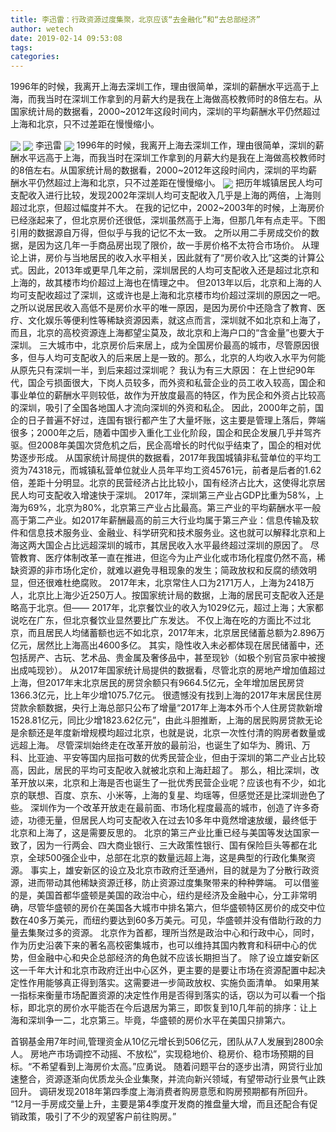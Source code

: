 ```yaml
---
title: 李迅雷：行政资源过度集聚，北京应该“去金融化”和“去总部经济”
author: wetech
date: 2019-02-14 09:53:08
tags: 
categories: 
---
```

1996年的时候，我离开上海去深圳工作，理由很简单，深圳的薪酬水平远高于上海，而我当时在深圳工作拿到的月薪大约是我在上海做高校教师时的8倍左右。从国家统计局的数据看，2000~2012年这段时间内，深圳的平均薪酬水平仍然超过上海和北京，只不过差距在慢慢缩小。
<!-- more -->
<img align="center" border="0" src="https://imgcdn.yicai.com/uppics/images/2019/02/76f53cc72bdbe568555515857b5b5763.jpg" />
<img align="center" border="0" src="https://imgcdn.yicai.com/uppics/images/2019/02/cfdbc706d509b954b52633323edac3c5.jpg" />
李迅雷
<img align="center" border="0" src="https://imgcdn.yicai.com/uppics/images/2019/02/c3d1e2c7da0368d710065f0794467e20.jpg" />
1996年的时候，我离开上海去深圳工作，理由很简单，深圳的薪酬水平远高于上海，而我当时在深圳工作拿到的月薪大约是我在上海做高校教师时的8倍左右。从国家统计局的数据看，2000~2012年这段时间内，深圳的平均薪酬水平仍然超过上海和北京，只不过差距在慢慢缩小。
<img align="center" border="0" src="https://imgcdn.yicai.com/uppics/images/2019/02/baac8afb632efec67056c0c31eaa6c05.jpg" />
把历年城镇居民人均可支配收入进行比较，发现2002年深圳人均可支配收入几乎是上海的两倍，上海则超过北京，但超过幅度并不大。
在我的记忆中，2002~2003年的时候，上海房价已经涨起来了，但北京房价还很低，深圳虽然高于上海，但那几年有点走平。下图引用的数据源自万得，但似乎与我的记忆不太一致。
之所以用二手房成交价的数据，是因为这几年一手商品房出现了限价，故一手房价格不太符合市场价。
从理论上讲，房价与当地居民的收入水平相关，因此就有了“房价收入比”这类的计算公式。因此，2013年或更早几年之前，深圳居民的人均可支配收入还是超过北京和上海的，故其楼市均价超过上海也在情理之中。
但2013年以后，北京和上海的人均可支配收超过了深圳，这或许也是上海和北京楼市均价超过深圳的原因之一吧。
之所以说居民收入高低不是房价水平的唯一原因，是因为房价中还隐含了教育、医疗、文化娱乐等便利性等稀缺资源因素，就这点而言，深圳就不如北京和上海了，而且，北京的高校资源连上海都望尘莫及，故北京和上海户口的“含金量”也要大于深圳。
三大城市中，北京房价后来居上，成为全国房价最高的城市，尽管原因很多，但与人均可支配收入的后来居上是一致的。那么，北京的人均收入水平为何能从原先只有深圳一半，到后来超过深圳呢？
我认为有三大原因：
在上世纪90年代，国企亏损面很大，下岗人员较多，而外资和私营企业的员工收入较高，国企和事业单位的薪酬水平则较低，故作为开放度最高的特区，作为民企和外资占比较高的深圳，吸引了全国各地国人才流向深圳的外资和私企。
因此，2000年之前，国企的日子普遍不好过，连国有银行都产生了大量坏账，这主要是管理上落后，弊端很多；2000年之后，随着中国步入重化工业化阶段，国企和民企发展几乎并驾齐驱。但2008年美国次贷危机之后，民企高增长的时代似乎结束了，国企的相对优势逐步形成。
从国家统计局提供的数据看，2017年我国城镇非私营单位的平均工资为74318元，而城镇私营单位就业人员年平均工资45761元，前者是后者的1.62倍，差距十分明显。北京的民营经济占比比较小，国有经济占比大，这使得北京居民人均可支配收入增速快于深圳。
2017年，深圳第三产业占GDP比重为58%，上海为69%，北京为80%，北京第三产业占比最高。第三产业的平均薪酬水平一般高于第二产业。如2017年薪酬最高的前三大行业均属于第三产业：信息传输及软件和信息技术服务业、金融业、科学研究和技术服务业。这也就可以解释北京和上海这两大国企占比远超深圳的城市，其居民收入水平最终超过深圳的原因了。
尽管教育、医疗体制改革一直在推进，但迄今为止产业化或市场化程度仍然不高，稀缺资源的非市场化定价，就难以避免寻租现象的发生；简政放权和反腐的绩效明显，但还很难杜绝腐败。
2017年末，北京常住人口为2171万人，上海为2418万人，北京比上海少近250万人。按国家统计局的数据，上海的居民可支配收入还是略高于北京。但——
2017年，北京餐饮业的收入为1029亿元，超过上海；大家都说吃在广东，但北京餐饮业显然要比广东发达。
不仅上海在吃的方面比不过北京，而且居民人均储蓄额也远不如北京，2017年末，北京居民储蓄总额为2.896万亿元，居然比上海高出4600多亿。
其实，隐性收入未必都体现在居民储蓄中，还包括房产、古玩、艺术品、贵金属及奢侈品中，甚至现钞（如极个别官员家中被搜出成吨现钞）。
从2017年国家统计局提供的数据看，尽管北京的房地产增加值超过上海，但2017年末北京居民的房贷余额只有9664.5亿元，全年增加居民房贷1366.3亿元，比上年少增1075.7亿元。
很遗憾没有找到上海的2017年末居民住房贷款余额数据，央行上海总部只公布了增量“2017年上海本外币个人住房贷款新增1528.81亿元，同比少增1823.62亿元”，由此斗胆推断，上海的居民购房贷款无论是余额还是年度新增规模均超过北京，也就是说，北京一次性付清的购房者数量或远超上海。
尽管深圳始终走在改革开放的最前沿，也诞生了如华为、腾讯、万科、比亚迪、平安等国内屈指可数的优秀民营企业，但由于深圳的第二产业占比较高，因此，居民的平均可支配收入就被北京和上海赶超了。
那么，相比深圳，改革开放以来，北京和上海是否也诞生了一批优秀民营企业呢？应该也有不少，如北京的联想、百度、京东、小米等，上海的复星、均瑶等，但感觉还是比深圳逊色了些。
深圳作为一个改革开放走在最前面、市场化程度最高的城市，创造了许多奇迹，功德无量，但居民人均可支配收入在过去10多年中竟然增速放缓，最终低于北京和上海了，这是需要反思的。
北京的第三产业比重已经与美国等发达国家一致了，因为一行两会、四大商业银行、三大政策性银行、国有保险巨头等都在北京，全球500强企业中，总部在北京的数量远超上海，这是典型的行政化集聚资源。
事实上，雄安新区的设立及北京市政府迁至通州，目的就是为了分散行政资源，进而带动其他稀缺资源迁移，防止资源过度集聚带来的种种弊端。
可以借鉴的是，美国首都华盛顿是美国的政治中心，纽约是经济及金融中心，分工非常明确，尽管华盛顿的房价在美国各大城市中排名第六，但华盛顿特区房价的成交中位数在40多万美元，而纽约要达到60多万美元。可见，华盛顿并没有借助行政的力量去集聚过多的资源。
北京作为首都，理所当然是政治中心和行政中心，同时，作为历史沿袭下来的著名高校密集城市，也可以维持其国内教育和科研中心的优势，但金融中心和央企总部经济的角色就不应该长期担当了。
除了设立雄安新区这一千年大计和北京市政府迁出中心区外，更主要的是要让市场在资源配置中起决定性作用能够真正得到落实。这需要进一步简政放权、实施负面清单。
如果用某一指标来衡量市场配置资源的决定性作用是否得到落实的话，窃以为可以看一个指标，即北京的房价水平能否在今后退居为第三，即恢复到10几年前的排序：让上海和深圳争一二，北京第三。毕竟，华盛顿的房价水平在美国只排第六。
 
 
首钢基金用7年时间,管理资金从10亿元增长到506亿元，团队从7人发展到2800余人。
房地产市场调控不动摇、不放松”，实现稳地价、稳房价、稳市场预期的目标。“不希望看到上海房价太高。”应勇说。
随着问题平台的逐步出清，网贷行业加速整合，资源逐渐向优质龙头企业集聚，并流向新兴领域，有望带动行业景气止跌回升。
调研发现2018年第四季度上海消费者购房意愿和购房预期都有所回升。
“12月一手房成交量上升，主要是第4季度开发商的推盘量大增，而且还配合有促销政策，吸引了不少的观望客户前往购房。”
